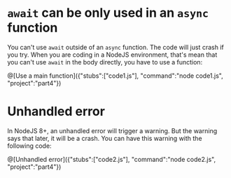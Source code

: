 # `await` can be only used in an `async` function

You can't use `await` outside of an `async` function. The code will just crash if you try. When you are coding in a NodeJS environment, that's mean that you can't use `await` in the body directly, you have to use a function:

@[Use a main function]({"stubs":["code1.js"], "command":"node code1.js", "project":"part4"})

# Unhandled error

In NodeJS 8+, an unhandled error will trigger a warning. But the warning says that later, it will be a crash. You can have this warning with the following code:

@[Unhandled error]({"stubs":["code2.js"], "command":"node code2.js", "project":"part4"})